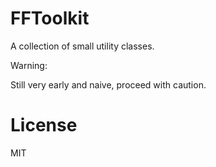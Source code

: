 # FFToolkit

A collection of small utility classes.

Warning:

Still very early and naive, proceed with caution.

# License

MIT
